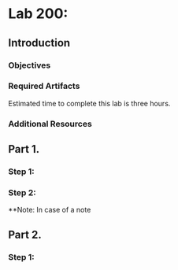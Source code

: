 # Lab 200: 

## Introduction


### Objectives



### Required Artifacts


Estimated time to complete this lab is three hours.

### Additional Resources


## Part 1.

### Step 1: 
### Step 2:

**Note: In case of a note

## Part 2. 

### Step 1: 
